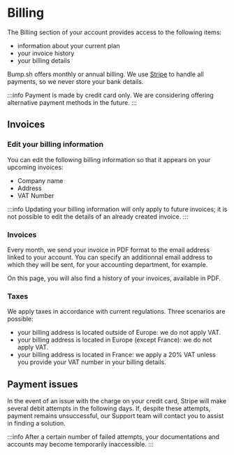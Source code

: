 # Billing

The Billing section of your account provides access to the following items:

- information about your current plan
- your invoice history
- your billing details

Bump.sh offers monthly or annual billing. We use [Stripe](https://stripe.com/) to handle all payments, so we never store your bank details.

:::info
Payment is made by credit card only. We are considering offering alternative payment methods in the future.
:::

## Invoices

### Edit your billing information

You can edit the following billing information so that it appears on your upcoming invoices:

- Company name
- Address
- VAT Number

:::info
Updating your billing information will only apply to future invoices; it is not possible to edit the details of an already created invoice.
:::

### Invoices

Every month, we send your invoice in PDF format to the email address linked to your account. You can specify an additionnal email address to which they will be sent, for your accounting department, for example.

On this page, you will also find a history of your invoices, available in PDF.

### Taxes

We apply taxes in accordance with current regulations. Three scenarios are possible:

- your billing address is located outside of Europe: we do not apply VAT.
- your billing address is located in Europe (except France): we do not apply VAT.
- your billing address is located in France: we apply a 20% VAT unless you provide your VAT number in your billing details.

## Payment issues

In the event of an issue with the charge on your credit card, Stripe will make several debit attempts in the following days. If, despite these attempts, payment remains unsuccessful, our Support team will contact you to assist in finding a solution.

:::info
After a certain number of failed attempts, your documentations and accounts may become temporarily inaccessible.
:::
